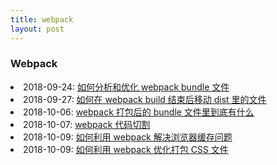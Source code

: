 ```yaml
---
title: webpack
layout: post
---
```


### Webpack

<li>2018-09-24: <a class="post-list" href="/2018/09/24/webpack-bundle-analyzer.html">如何分析和优化 webpack bundle 文件</a></li>

<li>2018-09-27: <a class="post-list" href="/2018/09/27/issues-webpack-file-management.html">如何在 webpack build 结束后移动 dist 里的文件</a></li>

<li>2018-10-06: <a class="post-list" href="/2018/10/06/webpack-what-in-bundle.html">webpack 打包后的 bundle 文件里到底有什么</a></li>

<li>2018-10-07: <a class="post-list" href="/2018/10/07/webpack-code-splitting.html">webpack 代码切割 </a></li>

<li>2018-10-09: <a class="post-list" href="/2018/10/09/webpack-caching.html">如何利用 webpack 解决浏览器缓存问题</a></li>

<li>2018-10-09: <a class="post-list" href="/2018/10/10/webpack-css-extract.html">如何利用 webpack 优化打包 CSS 文件</a></li>

